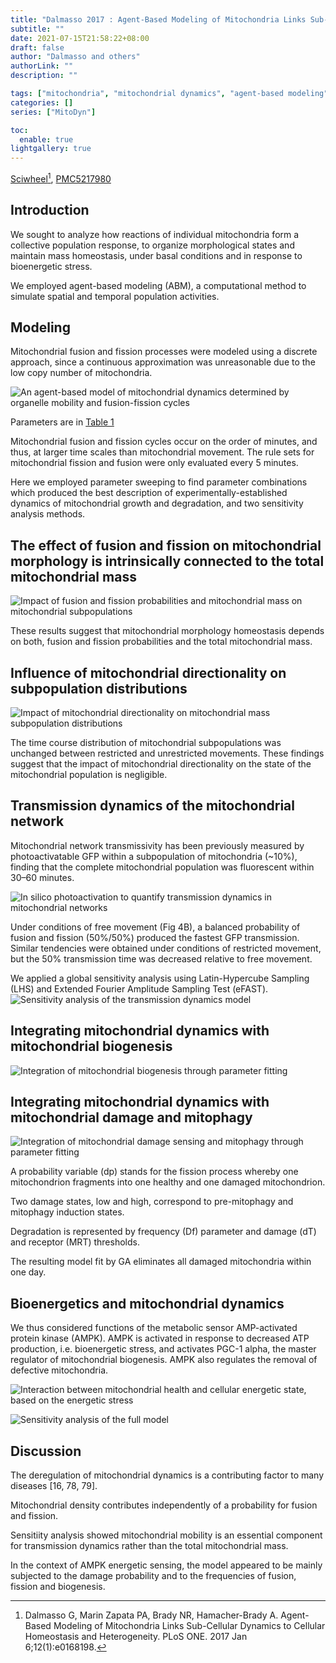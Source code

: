 ```yaml
---
title: "Dalmasso 2017 : Agent-Based Modeling of Mitochondria Links Sub-Cellular Dynamics to Cellular Homeostasis and Heterogeneity"
subtitle: ""
date: 2021-07-15T21:58:22+08:00
draft: false
author: "Dalmasso and others"
authorLink: ""
description: ""

tags: ["mitochondria", "mitochondrial dynamics", "agent-based modeling"]
categories: []
series: ["MitoDyn"]

toc:
  enable: true
lightgallery: true
---
```


[Sciwheel](https://sciwheel.com/work/#/items/2930392)[^Dalmasso2017], [PMC5217980](http://www.ncbi.nlm.nih.gov/pmc/articles/PMC5217980)

[^Dalmasso2017]: Dalmasso G, Marin Zapata PA, Brady NR, Hamacher-Brady A. Agent-Based Modeling of Mitochondria Links Sub-Cellular Dynamics to Cellular Homeostasis and Heterogeneity. PLoS ONE. 2017 Jan 6;12(1):e0168198.

<!--more-->

## Introduction

We sought to analyze how reactions of individual mitochondria form a collective population response, to organize morphological states and maintain mass homeostasis, under basal conditions and in response to bioenergetic stress.

We employed agent-based modeling (ABM), a computational method to simulate spatial and temporal population activities.

## Modeling

Mitochondrial fusion and fission processes were modeled using a discrete approach, since a continuous approximation was unreasonable due to the low copy number of mitochondria.

![](https://www.ncbi.nlm.nih.gov/pmc/articles/PMC5217980/bin/pone.0168198.g001.jpg "An agent-based model of mitochondrial dynamics determined by organelle mobility and fusion-fission cycles")

Parameters are in [Table 1](https://www.ncbi.nlm.nih.gov/pmc/articles/PMC5217980/table/pone.0168198.t001/)

Mitochondrial fusion and fission cycles occur on the order of minutes, and thus, at larger time scales than mitochondrial movement. The rule sets for mitochondrial fission and fusion were only evaluated every 5 minutes.

Here we employed parameter sweeping to find parameter combinations which produced the best description of experimentally-established dynamics of mitochondrial growth and degradation, and two sensitivity analysis methods.

## The effect of fusion and fission on mitochondrial morphology is intrinsically connected to the total mitochondrial mass

![](https://www.ncbi.nlm.nih.gov/pmc/articles/PMC5217980/bin/pone.0168198.g002.jpg "Impact of fusion and fission probabilities and mitochondrial mass on mitochondrial subpopulations")

These results suggest that mitochondrial morphology homeostasis depends on both, fusion and fission probabilities and the total mitochondrial mass.

## Influence of mitochondrial directionality on subpopulation distributions


![](https://www.ncbi.nlm.nih.gov/pmc/articles/PMC5217980/bin/pone.0168198.g003.jpg "Impact of mitochondrial directionality on mitochondrial mass subpopulation distributions")

The time course distribution of mitochondrial subpopulations was unchanged between restricted and unrestricted movements. These findings suggest that the impact of mitochondrial directionality on the state of the mitochondrial population is negligible.

## Transmission dynamics of the mitochondrial network

Mitochondrial network transmissivity has been previously measured by photoactivatable GFP within a subpopulation of mitochondria (~10%), finding that the complete mitochondrial population was fluorescent within 30–60 minutes.

![](https://www.ncbi.nlm.nih.gov/pmc/articles/PMC5217980/bin/pone.0168198.g004.jpg "In silico photoactivation to quantify transmission dynamics in mitochondrial networks")

Under conditions of free movement (Fig 4B), a balanced probability of fusion and fission (50%/50%) produced the fastest GFP transmission. Similar tendencies were obtained under conditions of restricted movement, but the 50% transmission time was decreased relative to free movement.

We applied a global sensitivity analysis using Latin-Hypercube Sampling (LHS) and Extended Fourier Amplitude Sampling Test (eFAST).
![](https://www.ncbi.nlm.nih.gov/pmc/articles/PMC5217980/bin/pone.0168198.g005.jpg "Sensitivity analysis of the transmission dynamics model")

## Integrating mitochondrial dynamics with mitochondrial biogenesis

![](https://www.ncbi.nlm.nih.gov/pmc/articles/PMC5217980/bin/pone.0168198.g006.jpg "Integration of mitochondrial biogenesis through parameter fitting")

## Integrating mitochondrial dynamics with mitochondrial damage and mitophagy

![](https://www.ncbi.nlm.nih.gov/pmc/articles/PMC5217980/bin/pone.0168198.g007.jpg "Integration of mitochondrial damage sensing and mitophagy through parameter fitting")

A probability variable (dp) stands for the fission process whereby one mitochondrion fragments into one healthy and one damaged mitochondrion.

Two damage states, low and high, correspond to pre-mitophagy and mitophagy induction states.

Degradation is represented by frequency (Df) parameter and damage (dT) and receptor (MRT) thresholds.

The resulting model fit by GA eliminates all damaged mitochondria within one day.

## Bioenergetics and mitochondrial dynamics

We thus considered functions of the metabolic sensor AMP-activated protein kinase (AMPK). AMPK is activated in response to decreased ATP production, i.e. bioenergetic stress, and activates PGC-1 alpha, the master regulator of mitochondrial biogenesis. AMPK also regulates the removal of defective mitochondria.

![](https://www.ncbi.nlm.nih.gov/pmc/articles/PMC5217980/bin/pone.0168198.g008.jpg "Interaction between mitochondrial health and cellular energetic state, based on the energetic stress")

![](https://www.ncbi.nlm.nih.gov/pmc/articles/PMC5217980/bin/pone.0168198.g009.jpg "Sensitivity analysis of the full model")

## Discussion

The deregulation of mitochondrial dynamics is a contributing factor to many diseases [16, 78, 79].

Mitochondrial density contributes independently of a probability for fusion and fission.

Sensitiity analysis showed mitochondrial mobility is an essential component for transmission dynamics rather than the total mitochondrial mass.

In the context of AMPK energetic sensing, the model appeared to be mainly subjected to the damage probability and to the frequencies of fusion, fission and biogenesis.
